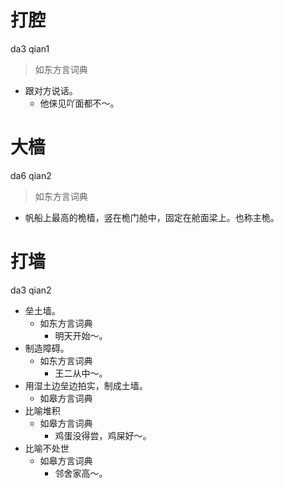 # 打腔
da3 qian1
> 如东方言词典
- 跟对方说话。
  - 他俫见吖面都不～。

# 大樯
da6 qian2
> 如东方言词典
- 帆船上最高的桅樯，竖在桅门舱中，固定在舱面梁上。也称主桅。

# 打墙
da3 qian2
+ 垒土墙。
  * 如东方言词典
    - 明天开始～。
+ 制造障碍。
  * 如东方言词典
    - 王二从中～。
+ 用湿土边垒边拍实，制成土墙。
  * 如皋方言词典
+ 比喻堆积
  * 如皋方言词典
    - 鸡蛋没得尝，鸡屎好～。
+ 比喻不处世
  * 如皋方言词典
    - 邻舍家高～。
